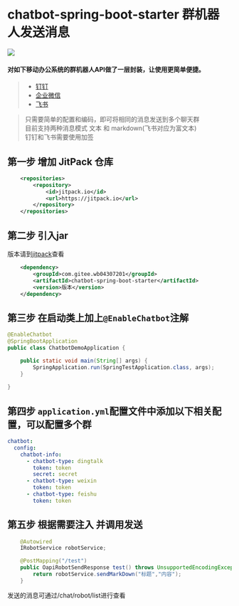 # chatbot-spring-boot-starter 群机器人发送消息

[![](https://jitpack.io/v/com.gitee.wb04307201/chatbot-spring-boot-starter.svg)](https://jitpack.io/#com.gitee.wb04307201/chatbot-spring-boot-starter)

#### 对如下移动办公系统的群机器人API做了一层封装，让使用更简单便捷。
> - [钉钉](https://open.dingtalk.com/document/group/custom-robot-access)
> - [企业微信](https://developer.work.weixin.qq.com/document/path/91770)
> - [飞书](https://open.feishu.cn/document/ukTMukTMukTM/ucTM5YjL3ETO24yNxkjN)

> 只需要简单的配置和编码，即可将相同的消息发送到多个聊天群  
> 目前支持两种消息模式 文本 和 markdown(飞书对应为富文本)  
> 钉钉和飞书需要使用加签

## 第一步 增加 JitPack 仓库
```xml
    <repositories>
        <repository>
            <id>jitpack.io</id>
            <url>https://jitpack.io</url>
        </repository>
    </repositories>
```

## 第二步 引入jar
版本请到[jitpack](https://jitpack.io/#com.gitee.wb04307201/chatbot-spring-boot-starter)查看
```xml
    <dependency>
        <groupId>com.gitee.wb04307201</groupId>
        <artifactId>chatbot-spring-boot-starter</artifactId>
        <version>版本</version>
    </dependency>
```

## 第三步 在启动类上加上`@EnableChatbot`注解

```java
@EnableChatbot
@SpringBootApplication
public class ChatbotDemoApplication {

	public static void main(String[] args) {
		SpringApplication.run(SpringTestApplication.class, args);
	}
	
}
```

## 第四步 `application.yml`配置文件中添加以下相关配置，可以配置多个群

```yaml
chatbot:
  config:
    chatbot-info:
      - chatbot-type: dingtalk
        token: token
        secret: secret
      - chatbot-type: weixin
        token: token
      - chatbot-type: feishu
        token: token
```

## 第五步 根据需要注入 并调用发送

```java
    @Autowired
    IRobotService robotService;

    @PostMapping("/test")
    public OapiRobotSendResponse test() throws UnsupportedEncodingException, NoSuchAlgorithmException, InvalidKeyException, ApiException {
        return robotService.sendMarkDown("标题","内容");
    }
```

发送的消息可通过/chat/robot/list进行查看